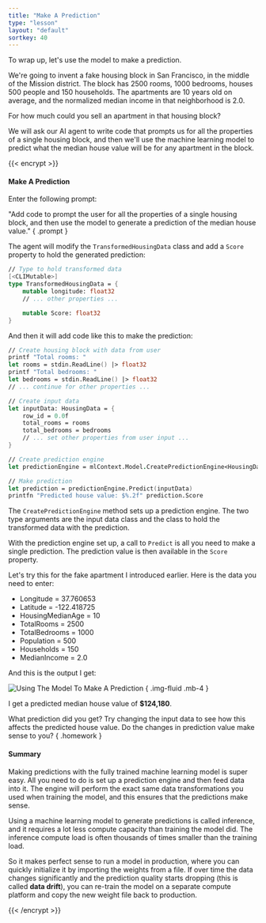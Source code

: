 ```yaml
---
title: "Make A Prediction"
type: "lesson"
layout: "default"
sortkey: 40
---
```


To wrap up, let's use the model to make a prediction.

We're going to invent a fake housing block in San Francisco, in the middle of the Mission district. The block has 2500 rooms, 1000 bedrooms, houses 500 people and 150 households. The apartments are 10 years old on average, and the normalized median income in that neighborhood is 2.0.

For how much could you sell an apartment in that housing block?

We will ask our AI agent to write code that prompts us for all the properties of a single housing block, and then we'll use the machine learning model to predict what the median house value will be for any apartment in the block.

{{< encrypt >}}

#### Make A Prediction

Enter the following prompt:

"Add code to prompt the user for all the properties of a single housing block, and then use the model to generate a prediction of the median house value."
{ .prompt }

The agent will modify the `TransformedHousingData` class and add a `Score` property to hold the generated prediction:

```fsharp
// Type to hold transformed data
[<CLIMutable>]
type TransformedHousingData = {
    mutable longitude: float32
    // ... other properties ...

    mutable Score: float32
}
```

And then it will add code like this to make the prediction:

```fsharp
// Create housing block with data from user
printf "Total rooms: "
let rooms = stdin.ReadLine() |> float32
printf "Total bedrooms: "
let bedrooms = stdin.ReadLine() |> float32
// ... continue for other properties ...

// Create input data
let inputData: HousingData = {
    row_id = 0.0f
    total_rooms = rooms
    total_bedrooms = bedrooms
    // ... set other properties from user input ...
}

// Create prediction engine
let predictionEngine = mlContext.Model.CreatePredictionEngine<HousingData, TransformedHousingData>(model)

// Make prediction
let prediction = predictionEngine.Predict(inputData)
printfn "Predicted house value: $%.2f" prediction.Score
```

The `CreatePredictionEngine` method sets up a prediction engine. The two type arguments are the input data class and the class to hold the transformed data with the prediction.

With the prediction engine set up, a call to `Predict` is all you need to make a single prediction. The prediction value is then available in the `Score` property.

Let's try this for the fake apartment I introduced earlier. Here is the data you need to enter:

- Longitude = 37.760653
- Latitude = -122.418725
- HousingMedianAge = 10
- TotalRooms = 2500
- TotalBedrooms = 1000
- Population = 500
- Households = 150
- MedianIncome = 2.0

And this is the output I get:

![Using The Model To Make A Prediction](../img/prediction.jpg)
{ .img-fluid .mb-4 }

I get a predicted median house value of **$124,180**.

What prediction did you get? Try changing the input data to see how this affects the predicted house value. Do the changes in prediction value make sense to you?
{ .homework }

#### Summary

Making predictions with the fully trained machine learning model is super easy. All you need to do is set up a prediction engine and then feed data into it. The engine will perform the exact same data transformations you used when training the model, and this ensures that the predictions make sense.

Using a machine learning model to generate predictions is called inference, and it requires a lot less compute capacity than training the model did. The inference compute load is often thousands of times smaller than the training load.

So it makes perfect sense to run a model in production, where you can quickly initialize it by importing the weights from a file. If over time the data changes significantly and the prediction quality starts dropping (this is called **data drift**), you can re-train the model on a separate compute platform and copy the new weight file back to production. 

{{< /encrypt >}}